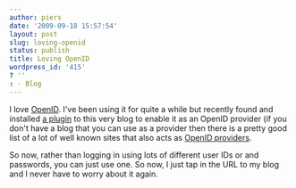 ```yaml
---
author: piers
date: '2009-09-18 15:57:54'
layout: post
slug: loving-openid
status: publish
title: Loving OpenID
wordpress_id: '415'
? ''
: - Blog
---
```


I love [OpenID](http://openid.net/). I've been using it for quite a while but
recently found and installed [a
plugin](http://wordpress.org/extend/plugins/openid/) to this very blog to
enable it as an OpenID provider (if you don't have a blog that you can use as
a provider then there is a pretty good list of a lot of well known sites that
also acts as [OpenID providers](http://openid.net/get-an-openid/).

So now, rather than logging in using lots of different user IDs or and
passwords, you can just use one. So now, I just tap in the URL to my blog and
I never have to worry about it again.

